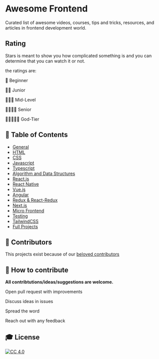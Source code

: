 # Awesome Frontend
Curated list of awesome videos, courses, tips and tricks, resources, and articles in frontend development world.


## Rating
Stars is meant to show you how complicated something is and you can determine that you can watch it or not.

the ratings are:

🌟 Beginner

🌟🌟 Junior

🌟🌟🌟 Mid-Level

🌟🌟🌟🌟 Senior

🌟🌟🌟🌟🌟 God-Tier

## :bookmark_tabs: Table of Contents

- [General](topics/general.md)
- [HTML](topics/html.md)
- [CSS](topics/css.md)
- [Javascript](topics/javascript.md)
- [Typescript](topics/typescript.md)
- [Algorithm and Data Structures](topics/algorithm-and-data-structures.md)
- [React.js](topics/react.md)
- [React Native](topics/react-native.md)
- [Vue.js](topics/vue.md)
- [Angular](topics/angular.md)
- [Redux & React-Redux](topics/redux.md)
- [Next.js](topics/nextjs.md)
- [Micro Frontend](topics/micro-frontend.md)
- [Testing](topics/testing.md)
- [TailwindCSS](topics/tailwindcss.md)
- [Full Projects](topics/full-projects.md)


## :tada: Contributors
This projects exist because of our [beloved contributors](https://github.com/MRezaSafari/AwesomeFrontend/graphs/contributors)



## :gem: How to contribute

**All contribtutions/ideas/suggestions are welcome.**

Open pull request with improvements

Discuss ideas in issues

Spread the word

Reach out with any feedback


## 🎓 License

[![CC 4.0][license-image]][license-url]

[license-url]: http://www.wtfpl.net
[license-image]: https://img.shields.io/badge/License-WTFPL%202.0-lightgrey.svg?style=flat-square
